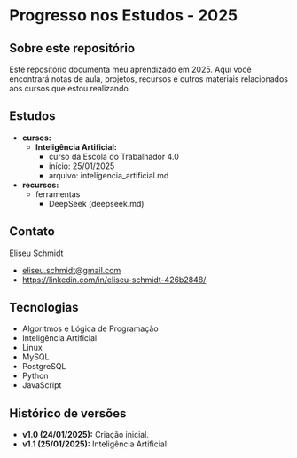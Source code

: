 # Progresso nos Estudos - 2025

## Sobre este repositório

Este repositório documenta meu aprendizado em 2025. Aqui você encontrará notas de aula, projetos, recursos e outros materiais relacionados aos cursos que estou realizando.

## Estudos

* **cursos:**
  * **Inteligência Artificial:**
    * curso da Escola do Trabalhador 4.0
    * início: 25/01/2025
    * arquivo: inteligencia_artificial.md
* **recursos:**
  * ferramentas
    * DeepSeek (deepseek.md)

## Contato

Eliseu Schmidt

* eliseu.schmidt@gmail.com
* https://linkedin.com/in/eliseu-schmidt-426b2848/

## Tecnologias

* Algoritmos e Lógica de Programação
* Inteligência Artificial
* Linux
* MySQL
* PostgreSQL
* Python
* JavaScript

## Histórico de versões

* **v1.0 (24/01/2025):** Criação inicial.
* **v1.1 (25/01/2025):** Inteligência Artificial

# 
